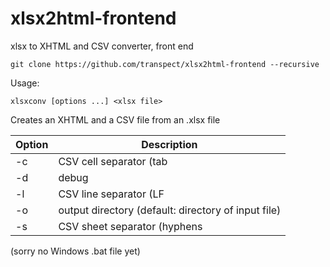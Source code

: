 # xlsx2html-frontend
xlsx to XHTML and CSV converter, front end

```
git clone https://github.com/transpect/xlsx2html-frontend --recursive
```

Usage:
```
xlsxconv [options ...] <xlsx file>
```

Creates an XHTML and a CSV file from an .xlsx file

Option | Description
------ | -----------
   -c  | CSV cell separator (tab | comma | semicolon; default: tab)
   -d  | debug
   -l  | CSV line separator (LF | CRLF; default: CRLF)
   -o  | output directory (default: directory of input file)
   -s  | CSV sheet separator (hyphens | none; default: hyphens)

(sorry no Windows .bat file yet)


